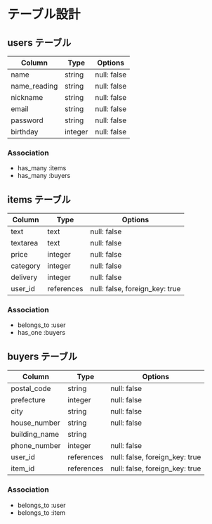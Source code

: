 # テーブル設計

## users テーブル

| Column       | Type    | Options     |
| ------------ | ------- | ----------- |
| name         | string  | null: false |
| name_reading | string  | null: false |
| nickname     | string  | null: false |
| email        | string  | null: false |
| password     | string  | null: false |
| birthday     | integer | null: false |

### Association

- has_many :items
- has_many :buyers

## items テーブル

| Column   | Type       | Options                        |
| -------- | ---------- | ------------------------------ |
| text     | text       | null: false                    |
| textarea | text       | null: false                    |
| price    | integer    | null: false                    |
| category | integer    | null: false                    |
| delivery | integer    | null: false                    |
| user_id  | references | null: false, foreign_key: true |

### Association

- belongs_to :user
- has_one :buyers

## buyers テーブル

| Column        | Type       | Options                        |
| ------------- | ---------- | ------------------------------ |
| postal_code   | string     | null: false                    |
| prefecture    | integer    | null: false                    |
| city          | string     | null: false                    |
| house_number  | string     | null: false                    |
| building_name | string     |                                |
| phone_number  | integer    | null: false                    |
| user_id       | references | null: false, foreign_key: true |
| item_id       | references | null: false, foreign_key: true |

### Association

- belongs_to :user
- belongs_to :item

